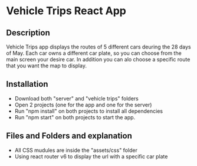 # Vehicle Trips React App

## Description

Vehicle Trips app displays the routes of 5 different cars deuring the 28 days of May.
Each car owns a different car plate, so you can choose from the main screen your desire car.
In addition you can alo choose a specific route that you want the map to display.


## Installation
- Download both "server" and "vehicle trips" folders
- Open 2 projects (one for the app and one for the server)
- Run "npm install" on both projects to install all dependencies
- Run "npm start" on both projects to start the app.

## Files and Folders and explanation
- All CSS mudules are inside the "assets/css" folder
- Using react router v6 to display the url with a specific car plate
